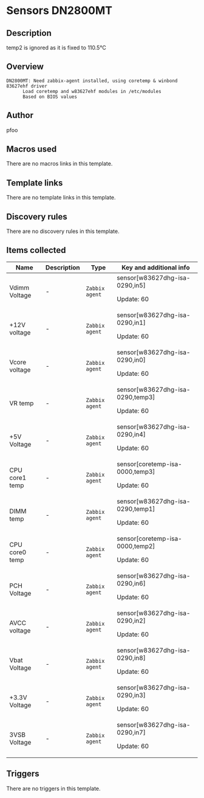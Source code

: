 # Sensors DN2800MT

## Description

temp2 is ignored as it is fixed to 110.5°C

## Overview


```
DN2800MT: Need zabbix-agent installed, using coretemp & winbond 83627ehf driver
	  Load coretemp and w83627ehf modules in /etc/modules
	  Based on BIOS values
```


## Author

pfoo

## Macros used

There are no macros links in this template.

## Template links

There are no template links in this template.

## Discovery rules

There are no discovery rules in this template.

## Items collected

|Name|Description|Type|Key and additional info|
|----|-----------|----|----|
|Vdimm Voltage|<p>-</p>|`Zabbix agent`|sensor[w83627dhg-isa-0290,in5]<p>Update: 60</p>|
|+12V voltage|<p>-</p>|`Zabbix agent`|sensor[w83627dhg-isa-0290,in1]<p>Update: 60</p>|
|Vcore voltage|<p>-</p>|`Zabbix agent`|sensor[w83627dhg-isa-0290,in0]<p>Update: 60</p>|
|VR temp|<p>-</p>|`Zabbix agent`|sensor[w83627dhg-isa-0290,temp3]<p>Update: 60</p>|
|+5V Voltage|<p>-</p>|`Zabbix agent`|sensor[w83627dhg-isa-0290,in4]<p>Update: 60</p>|
|CPU core1 temp|<p>-</p>|`Zabbix agent`|sensor[coretemp-isa-0000,temp3]<p>Update: 60</p>|
|DIMM temp|<p>-</p>|`Zabbix agent`|sensor[w83627dhg-isa-0290,temp1]<p>Update: 60</p>|
|CPU core0 temp|<p>-</p>|`Zabbix agent`|sensor[coretemp-isa-0000,temp2]<p>Update: 60</p>|
|PCH Voltage|<p>-</p>|`Zabbix agent`|sensor[w83627dhg-isa-0290,in6]<p>Update: 60</p>|
|AVCC voltage|<p>-</p>|`Zabbix agent`|sensor[w83627dhg-isa-0290,in2]<p>Update: 60</p>|
|Vbat Voltage|<p>-</p>|`Zabbix agent`|sensor[w83627dhg-isa-0290,in8]<p>Update: 60</p>|
|+3.3V Voltage|<p>-</p>|`Zabbix agent`|sensor[w83627dhg-isa-0290,in3]<p>Update: 60</p>|
|3VSB Voltage|<p>-</p>|`Zabbix agent`|sensor[w83627dhg-isa-0290,in7]<p>Update: 60</p>|
## Triggers

There are no triggers in this template.

